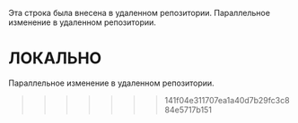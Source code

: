 Эта строка была внесена в удаленном репозитории.
Параллельное изменение в удаленном репозитории.
 
ЛОКАЛЬНО
=======
Параллельное изменение в удаленном репозитории.
>>>>>>> 141f04e311707ea1a40d7b29fc3c884e5717b151
